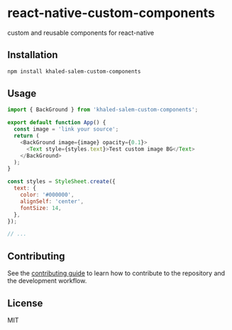 # react-native-custom-components
custom and reusable components for react-native
## Installation

```sh
npm install khaled-salem-custom-components
```

## Usage

```js
import { BackGround } from 'khaled-salem-custom-components';

export default function App() {
  const image = 'link your source';
  return (
    <BackGround image={image} opacity={0.1}>
      <Text style={styles.text}>Test custom image BG</Text>
    </BackGround>
  );
}

const styles = StyleSheet.create({
  text: {
    color: '#000000',
    alignSelf: 'center',
    fontSize: 14,
  },
});

// ...

```

## Contributing

See the [contributing guide](CONTRIBUTING.md) to learn how to contribute to the repository and the development workflow.

## License

MIT
